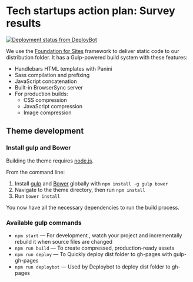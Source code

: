 # Tech startups action plan: Survey results

[![Deployment status from DeployBot](https://cityofsydney.deploybot.com/badge/45290642051912/57356.svg)](http://deploybot.com)

We use the  [Foundation for Sites](http://foundation.zurb.com/sites) framework to deliver static code to our distribution folder. It has a Gulp-powered build system with these features:

- Handlebars HTML templates with Panini
- Sass compilation and prefixing
- JavaScript concatenation
- Built-in BrowserSync server
- For production builds:
  - CSS compression
  - JavaScript compression
  - Image compression

## Theme development

### Install gulp and Bower

Building the theme requires [node.js](http://nodejs.org/download/). 

From the command line:

1. Install [gulp](http://gulpjs.com) and [Bower](http://bower.io/) globally with `npm install -g gulp bower`
2. Navigate to the theme directory, then run `npm install`
3. Run `bower install`

You now have all the necessary dependencies to run the build process.

### Available gulp commands

* `npm start` — For development , watch your project and incrementally rebuild it when source files are changed
* `npm run build` — To create compressed, production-ready assets
* `npm run deploy` — To Quickly deploy dist folder to gh-pages with gulp-gh-pages
* `npm run deploybot` — Used by Deploybot to deploy dist folder to gh-pages

